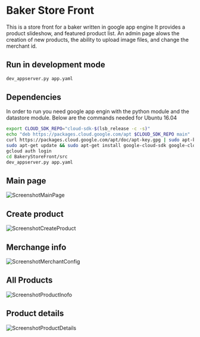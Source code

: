 # Baker Store Front

This is a store front for a baker written in google app engine
It provides a product slideshow, and featured product list.
An admin page alows the creation of new products, the ability to upload image files, and change the merchant id.

## Run in development mode
```bash
dev_appserver.py app.yaml 
```

## Dependencies
In order to run you need google app engin with the python module and the datastore module. Below are the commands needed for Ubuntu 16.04
```bash
export CLOUD_SDK_REPO="cloud-sdk-$(lsb_release -c -s)"
echo "deb https://packages.cloud.google.com/apt $CLOUD_SDK_REPO main" | sudo tee -a /etc/apt/sources.list.d/google-cloud-sdk.list
curl https://packages.cloud.google.com/apt/doc/apt-key.gpg | sudo apt-key add -
sudo apt-get update && sudo apt-get install google-cloud-sdk google-cloud-sdk-app-engine-python google-cloud-sdk-datastore-emulator
gcloud auth login
cd BakeryStoreFront/src
dev_appserver.py app.yaml
```

## Main page
![ScreenshotMainPage](/images/doc/ScreenshotMainPage.png?raw=true&1=1 "ScreenshotMainPage")
## Create product
![ScreenshotCreateProduct](/images/doc/ScreenshotCreateProduct.png?raw=true&1=1 "ScreenshotCreateProduct")
## Merchange info
![ScreenshotMerchantConfig](/images/doc/ScreenshotMerchantConfig.png?raw=true&1=1 "ScreenshotMerchantConfig")
## All Products
![ScreenshotProductInofo](/images/doc/ScreenshotProductInfo.png?raw=true&1=1 "ScreenshotProductInfo")
## Product details
![ScreenshotProductDetails](/images/doc/ScreenshotProductDetails.png?raw=true&1=1 "Screenshot")

